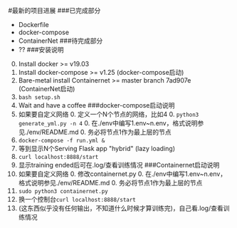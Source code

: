 #最新的项目进展
###已完成部分
- Dockerfile
- docker-compose
- ContainerNet
###待完成部分
- ??
###安装说明
0. Install docker >= v19.03
0. Install docker-compose >= v1.25 (docker-compose启动)
0. Bare-metal install Containernet >= master branch 7ad907e (ContainerNet启动)
0. ```bash setup.sh```
0. Wait and have a coffee
###docker-compose启动说明
0. 如果要自定义网络
    0. 定义一个N个节点的网络，比如4
    0. ```python3 generate_yml.py -n 4```
    0. 在./env中编写1.env~n.env，格式说明参见./env/README.md
    0. 务必将节点1作为最上层的节点
0. ```docker-compose -f run.yml &```
0. 等到显示N个Serving Flask app "hybrid" (lazy loading)
0. ```curl localhost:8888/start```
0. 显示training ended后可在.log/查看训练情况
###Containernet启动说明
0. 如果要自定义网络
    0. 修改containernet.py
    0. 在./env中编写1.env~n.env，格式说明参见./env/README.md
    0. 务必将节点1作为最上层的节点
0. ```sudo python3 containernet.py``` 
0. 换一个控制台```curl localhost:8888/start```
0. (这东西似乎没有任何输出，不知道什么时候才算训练完)，自己看.log/查看训练情况